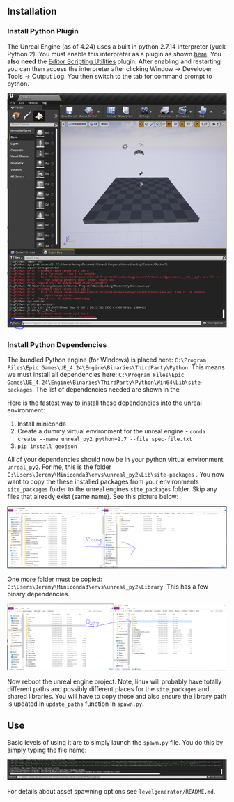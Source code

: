 

## Installation

### Install Python Plugin

The Unreal Engine (as of 4.24) uses a built in python 2.7.14 interpreter (yuck Python 2). You must enable this interpreter as a plugin as shown [here](https://docs.unrealengine.com/en-US/Engine/Editor/ScriptingAndAutomation/Python/index.html). You **also need** the [Editor Scripting Utilities](https://docs.unrealengine.com/en-US/Engine/Editor/ScriptingAndAutomation/index.html) plugin. After enabling and restarting you can then access the interpreter after clicking
Window -> Developer Tools -> Output Log. You then switch to the tab for command prompt to python.

![Python Commands](../../assets/unreal_python_setup_1.png)


### Install Python Dependencies

The bundled Python engine (for Windows) is placed here: `C:\Program Files\Epic Games\UE_4.24\Engine\Binaries\ThirdParty\Python`.  This means we must install all dependencies here: `C:\Program Files\Epic Games\UE_4.24\Engine\Binaries\ThirdParty\Python\Win64\Lib\site-packages`. The list of dependencies needed are shown in the 

Here is the fastest way to install these dependencies into the unreal environment:

1. Install miniconda
2. Create a dummy virtual environment for the unreal engine - `conda create --name unreal_py2 python=2.7 --file spec-file.txt`
3. `pip install geojson`

All of your dependencies should now be in your python virtual environment `unreal_py2`. For me, this is the folder `C:\Users\Jeremy\Miniconda3\envs\unreal_py2\Lib\site-packages` . You now want to copy the these installed packages from your environments `site_packages` folder to the unreal engines `site_packages` folder. Skip any files that already exist (same name). See this picture below:

![Python Commands](../../assets/unreal_python_setup_2.png)

One more folder must be copied: `C:\Users\Jeremy\Miniconda3\envs\unreal_py2\Library`. This has a few binary dependencies.

![Python Commands](../../assets/unreal_python_setup_3.png)

Now reboot the unreal engine project. Note, linux will probably have totally different paths and possibly different places for the `site_packages` and shared libraries. You will have to copy those and also ensure the library path is updated in `update_paths` function in `spawn.py`.


## Use

Basic levels of using it are to simply launch the `spawn.py` file.  You do this by simply typing the file name: 

![Python Commands](../../assets/unreal_python_setup_4.png)

For details about asset spawning options see `levelgenerator/README.md`.
